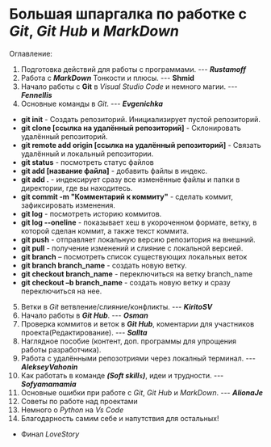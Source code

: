 # Большая шпаргалка по работке с *Git*, *Git Hub* и *MarkDown*
Оглавление:
1. Подготовка действий для работы с программами. --- **_Rustamoff_**
2. Работа с **_MarkDown_** Тонкости и плюсы. --- **__Shmid__**
3. Начало работы с **Git** в *Visual Studio Code* и немного магии. --- **_Fennellis_**
4. Основные команды в *Git*. --- **_Evgenichka_**

* **git init** - Создать репозиторий. Инициализирует пустой репозиторий.
* **git clone [ссылка на удалённый репозиторий]** - Склонировать удалённый репозиторий.
* **git remote add origin [ссылка на удалённый репозиторий]** - Связать удалённый и локальный репозитории. 
* **git status** - посмотреть статус файлов
* **git add [название файла]** - добавить файлы в индекс. 
* **git add .** -  индексирует сразу все изменённые файлы и папки в директории, где вы находитесь.
* **git commit -m "Комментарий к коммиту"** - сделать коммит, зафиксировать изменения. 
* **git log** - посмотреть историю коммитов. 
* **git log --oneline** - показывает хеш в укороченном формате, ветку, в которой сделан коммит, а также текст коммита.  
* **git push** - отправляет локальную версию репозитория на внешний.
* **git pull** - получение изменений и слияние с локальной версией. 
* **git branch** – посмотреть список существующих локальных веток
* **git branch branch_name**  - создать новую ветку.
* **git checkout  branch_name**  - переключиться на ветку branch_name
* **git checkout –b branch_name** - создать новую ветку и сразу переключиться на нее.


5. Ветки в *Git* ветвление/слияние/конфликты. --- **_KiritoSV_**
6. Начало работы в **_Git Hub_**. --- **_Osman_**
7. Проверка коммитов и веток в **_Git Hub_**, коментарии для участников проекта(Редактирование). --- **_Sallta_**
8. Наглядное пособие (контент, доп. программы для упрощения работы разработчика).
9. Работа с удалёнными репозотриями через локалный терминал. ---  **_AlekseyVahonin_**
10. Как работать в команде ***(Soft skill`s`)***, идеи и трудности. --- **_Sofyamamamia_** 
11. Основные ошибки при работе с *Git*, *Git Hub* и *MarkDown*. --- **_AlionaJe_** 
12. Советы по работе над проектами
13. Немного о *Python* на *Vs Code*
14. Благодарность самим себе и напутствия для остальных!
* Финал *LoveStory*

